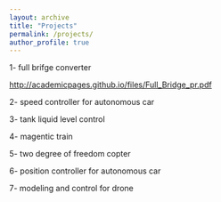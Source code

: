 ```yaml
---
layout: archive
title: "Projects"
permalink: /projects/
author_profile: true
---
```


1- full brifge converter


http://academicpages.github.io/files/Full_Bridge_pr.pdf


2- speed controller for autonomous car


3- tank liquid level control


4- magentic train


5- two degree of freedom copter


6- position controller for autonomous car


7- modeling and control for drone
